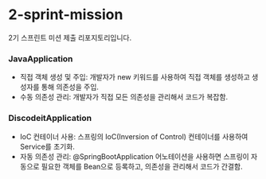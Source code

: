 # 2-sprint-mission
2기 스프린트 미션 제출 리포지토리입니다.

### JavaApplication

- 직접 객체 생성 및 주입: 개발자가 new 키워드를 사용하여 직접 객체를 생성하고 생성자를 통해 의존성을 주입.
- 수동 의존성 관리: 개발자가 직접 모든 의존성을 관리해서 코드가 복잡함.

### DiscodeitApplication

- IoC 컨테이너 사용: 스프링의 IoC(Inversion of Control) 컨테이너를 사용하여 Service를 초기화.
- 자동 의존성 관리: @SpringBootApplication 어노테이션을 사용하면 스프링이 자동으로 필요한 객체를 Bean으로 등록하고, 의존성을 관리해서 코드가 간결함.